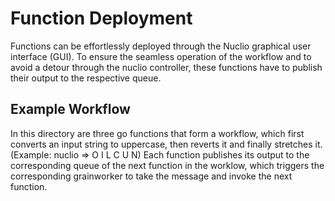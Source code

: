 # Function Deployment
Functions can be effortlessly deployed through the Nuclio graphical user interface (GUI). To ensure the seamless operation of the workflow and to avoid a detour through the nuclio controller, these functions have to publish their output to the respective queue.

## Example Workflow
In this directory are three go functions that form a workflow, which first converts an input string to uppercase, then reverts it and finally stretches it. (Example: nuclio => O I L C U N)
Each function publishes its output to the corresponding queue of the next function in the worklow, which triggers the corresponding grainworker to take the message and invoke the next function.